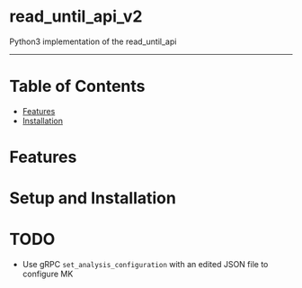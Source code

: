 read_until_api_v2
===

Python3 implementation of the read_until_api

---

Table of Contents
===
- [Features]()
- [Installation]()

Features
===

Setup and Installation
===

TODO
===
- Use gRPC `set_analysis_configuration` with an edited JSON file to configure MK
